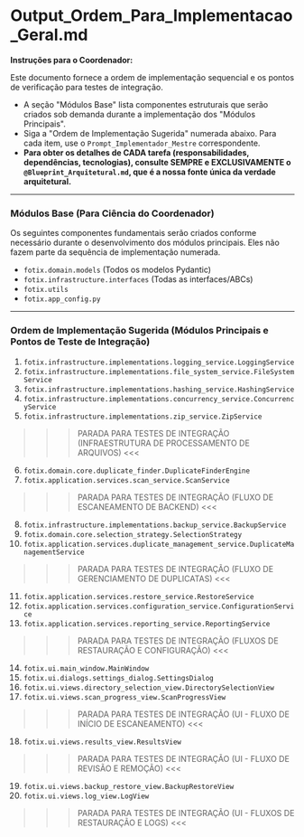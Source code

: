 # Output_Ordem_Para_Implementacao_Geral.md

**Instruções para o Coordenador:**

Este documento fornece a ordem de implementação sequencial e os pontos de verificação para testes de integração.

*   A seção "Módulos Base" lista componentes estruturais que serão criados sob demanda durante a implementação dos "Módulos Principais".
*   Siga a "Ordem de Implementação Sugerida" numerada abaixo. Para cada item, use o `Prompt_Implementador_Mestre` correspondente.
*   **Para obter os detalhes de CADA tarefa (responsabilidades, dependências, tecnologias), consulte SEMPRE e EXCLUSIVAMENTE o `@Blueprint_Arquitetural.md`, que é a nossa fonte única da verdade arquitetural.**

---

### Módulos Base (Para Ciência do Coordenador)

Os seguintes componentes fundamentais serão criados conforme necessário durante o desenvolvimento dos módulos principais. Eles não fazem parte da sequência de implementação numerada.

*   `fotix.domain.models` (Todos os modelos Pydantic)
*   `fotix.infrastructure.interfaces` (Todas as interfaces/ABCs)
*   `fotix.utils`
*   `fotix.app_config.py`

---

### Ordem de Implementação Sugerida (Módulos Principais e Pontos de Teste de Integração)

1.  `fotix.infrastructure.implementations.logging_service.LoggingService`
2.  `fotix.infrastructure.implementations.file_system_service.FileSystemService`
3.  `fotix.infrastructure.implementations.hashing_service.HashingService`
4.  `fotix.infrastructure.implementations.concurrency_service.ConcurrencyService`
5.  `fotix.infrastructure.implementations.zip_service.ZipService`
>>> PARADA PARA TESTES DE INTEGRAÇÃO (INFRAESTRUTURA DE PROCESSAMENTO DE ARQUIVOS) <<<
6.  `fotix.domain.core.duplicate_finder.DuplicateFinderEngine`
7.  `fotix.application.services.scan_service.ScanService`
>>> PARADA PARA TESTES DE INTEGRAÇÃO (FLUXO DE ESCANEAMENTO DE BACKEND) <<<
8.  `fotix.infrastructure.implementations.backup_service.BackupService`
9.  `fotix.domain.core.selection_strategy.SelectionStrategy`
10. `fotix.application.services.duplicate_management_service.DuplicateManagementService`
>>> PARADA PARA TESTES DE INTEGRAÇÃO (FLUXO DE GERENCIAMENTO DE DUPLICATAS) <<<
11. `fotix.application.services.restore_service.RestoreService`
12. `fotix.application.services.configuration_service.ConfigurationService`
13. `fotix.application.services.reporting_service.ReportingService`
>>> PARADA PARA TESTES DE INTEGRAÇÃO (FLUXOS DE RESTAURAÇÃO E CONFIGURAÇÃO) <<<
14. `fotix.ui.main_window.MainWindow`
15. `fotix.ui.dialogs.settings_dialog.SettingsDialog`
16. `fotix.ui.views.directory_selection_view.DirectorySelectionView`
17. `fotix.ui.views.scan_progress_view.ScanProgressView`
>>> PARADA PARA TESTES DE INTEGRAÇÃO (UI - FLUXO DE INÍCIO DE ESCANEAMENTO) <<<
18. `fotix.ui.views.results_view.ResultsView`
>>> PARADA PARA TESTES DE INTEGRAÇÃO (UI - FLUXO DE REVISÃO E REMOÇÃO) <<<
19. `fotix.ui.views.backup_restore_view.BackupRestoreView`
20. `fotix.ui.views.log_view.LogView`
>>> PARADA PARA TESTES DE INTEGRAÇÃO (UI - FLUXOS DE RESTAURAÇÃO E LOGS) <<<